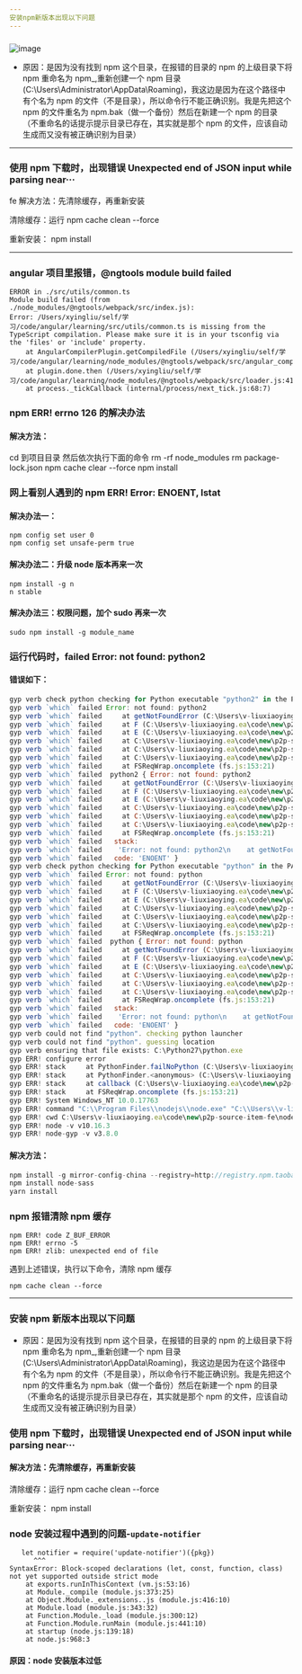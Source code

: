 ```yaml
---
安装npm新版本出现以下问题
---
```


###

![image](/E8AEA0BE20894294A9DF9B1E65FB9AFE.jpg)

- 原因：是因为没有找到 npm 这个目录，在报错的目录的 npm 的上级目录下将 npm 重命名为 npm\_,重新创建一个 npm 目录(C:\Users\Administrator\AppData\Roaming)，我这边是因为在这个路径中有个名为 npm 的文件（不是目录），所以命令行不能正确识别。我是先把这个 npm 的文件重名为 npm.bak（做一个备份）然后在新建一个 npm 的目录（不重命名的话提示提示目录已存在，其实就是那个 npm 的文件，应该自动生成而又没有被正确识别为目录）

---

### 使用 npm 下载时，出现错误 Unexpected end of JSON input while parsing near···

fe
解决方法：先清除缓存，再重新安装

清除缓存：运行
npm cache clean --force

重新安装：
npm install

---

### angular 项目里报错，@ngtools module build failed

```
ERROR in ./src/utils/common.ts
Module build failed (from ./node_modules/@ngtools/webpack/src/index.js):
Error: /Users/xyingliu/self/学习/code/angular/learning/src/utils/common.ts is missing from the TypeScript compilation. Please make sure it is in your tsconfig via the 'files' or 'include' property.
    at AngularCompilerPlugin.getCompiledFile (/Users/xyingliu/self/学习/code/angular/learning/node_modules/@ngtools/webpack/src/angular_compiler_plugin.js:933:23)
    at plugin.done.then (/Users/xyingliu/self/学习/code/angular/learning/node_modules/@ngtools/webpack/src/loader.js:41:31)
    at process._tickCallback (internal/process/next_tick.js:68:7)
```

### npm ERR! errno 126 的解决办法

#### 解决方法：

cd 到项目目录
然后依次执行下面的命令
rm -rf node_modules
rm package-lock.json
npm cache clear --force
npm install

### 网上看别人遇到的 npm ERR! Error: ENOENT, lstat

#### 解决办法一：

```
npm config set user 0
npm config set unsafe-perm true
```

#### 解决办法二：升级 node 版本再来一次

```
npm install -g n
n stable
```

#### 解决办法三：权限问题，加个 sudo 再来一次

```
sudo npm install -g module_name
```

### 运行代码时，failed Error: not found: python2

#### 错误如下：

```javascript
gyp verb check python checking for Python executable "python2" in the PATH
gyp verb `which` failed Error: not found: python2
gyp verb `which` failed     at getNotFoundError (C:\Users\v-liuxiaoying.ea\code\new\p2p-source-item-fe\node_modules\which\which.js:13:12)
gyp verb `which` failed     at F (C:\Users\v-liuxiaoying.ea\code\new\p2p-source-item-fe\node_modules\which\which.js:68:19)
gyp verb `which` failed     at E (C:\Users\v-liuxiaoying.ea\code\new\p2p-source-item-fe\node_modules\which\which.js:80:29)
gyp verb `which` failed     at C:\Users\v-liuxiaoying.ea\code\new\p2p-source-item-fe\node_modules\which\which.js:89:16
gyp verb `which` failed     at C:\Users\v-liuxiaoying.ea\code\new\p2p-source-item-fe\node_modules\isexe\index.js:42:5
gyp verb `which` failed     at C:\Users\v-liuxiaoying.ea\code\new\p2p-source-item-fe\node_modules\isexe\windows.js:36:5
gyp verb `which` failed     at FSReqWrap.oncomplete (fs.js:153:21)
gyp verb `which` failed  python2 { Error: not found: python2
gyp verb `which` failed     at getNotFoundError (C:\Users\v-liuxiaoying.ea\code\new\p2p-source-item-fe\node_modules\which\which.js:13:12)
gyp verb `which` failed     at F (C:\Users\v-liuxiaoying.ea\code\new\p2p-source-item-fe\node_modules\which\which.js:68:19)
gyp verb `which` failed     at E (C:\Users\v-liuxiaoying.ea\code\new\p2p-source-item-fe\node_modules\which\which.js:80:29)
gyp verb `which` failed     at C:\Users\v-liuxiaoying.ea\code\new\p2p-source-item-fe\node_modules\which\which.js:89:16
gyp verb `which` failed     at C:\Users\v-liuxiaoying.ea\code\new\p2p-source-item-fe\node_modules\isexe\index.js:42:5
gyp verb `which` failed     at C:\Users\v-liuxiaoying.ea\code\new\p2p-source-item-fe\node_modules\isexe\windows.js:36:5
gyp verb `which` failed     at FSReqWrap.oncomplete (fs.js:153:21)
gyp verb `which` failed   stack:
gyp verb `which` failed    'Error: not found: python2\n    at getNotFoundError (C:\\Users\\v-liuxiaoying.ea\\code\\new\\p2p-source-item-fe\\node_modules\\which\\which.js:13:12)\n    at F (C:\\Users\\v-liuxiaoying.ea\\code\\new\\p2p-source-item-fe\\node_modules\\which\\which.js:68:19)\n    at E (C:\\Users\\v-liuxiaoying.ea\\code\\new\\p2p-source-item-fe\\node_modules\\which\\which.js:80:29)\n    at C:\\Users\\v-liuxiaoying.ea\\code\\new\\p2p-source-item-fe\\node_modules\\which\\which.js:89:16\n    at C:\\Users\\v-liuxiaoying.ea\\code\\new\\p2p-source-item-fe\\node_modules\\isexe\\index.js:42:5\n    at C:\\Users\\v-liuxiaoying.ea\\code\\new\\p2p-source-item-fe\\node_modules\\isexe\\windows.js:36:5\n    at FSReqWrap.oncomplete (fs.js:153:21)',
gyp verb `which` failed   code: 'ENOENT' }
gyp verb check python checking for Python executable "python" in the PATH
gyp verb `which` failed Error: not found: python
gyp verb `which` failed     at getNotFoundError (C:\Users\v-liuxiaoying.ea\code\new\p2p-source-item-fe\node_modules\which\which.js:13:12)
gyp verb `which` failed     at F (C:\Users\v-liuxiaoying.ea\code\new\p2p-source-item-fe\node_modules\which\which.js:68:19)
gyp verb `which` failed     at E (C:\Users\v-liuxiaoying.ea\code\new\p2p-source-item-fe\node_modules\which\which.js:80:29)
gyp verb `which` failed     at C:\Users\v-liuxiaoying.ea\code\new\p2p-source-item-fe\node_modules\which\which.js:89:16
gyp verb `which` failed     at C:\Users\v-liuxiaoying.ea\code\new\p2p-source-item-fe\node_modules\isexe\index.js:42:5
gyp verb `which` failed     at C:\Users\v-liuxiaoying.ea\code\new\p2p-source-item-fe\node_modules\isexe\windows.js:36:5
gyp verb `which` failed     at FSReqWrap.oncomplete (fs.js:153:21)
gyp verb `which` failed  python { Error: not found: python
gyp verb `which` failed     at getNotFoundError (C:\Users\v-liuxiaoying.ea\code\new\p2p-source-item-fe\node_modules\which\which.js:13:12)
gyp verb `which` failed     at F (C:\Users\v-liuxiaoying.ea\code\new\p2p-source-item-fe\node_modules\which\which.js:68:19)
gyp verb `which` failed     at E (C:\Users\v-liuxiaoying.ea\code\new\p2p-source-item-fe\node_modules\which\which.js:80:29)
gyp verb `which` failed     at C:\Users\v-liuxiaoying.ea\code\new\p2p-source-item-fe\node_modules\which\which.js:89:16
gyp verb `which` failed     at C:\Users\v-liuxiaoying.ea\code\new\p2p-source-item-fe\node_modules\isexe\index.js:42:5
gyp verb `which` failed     at C:\Users\v-liuxiaoying.ea\code\new\p2p-source-item-fe\node_modules\isexe\windows.js:36:5
gyp verb `which` failed     at FSReqWrap.oncomplete (fs.js:153:21)
gyp verb `which` failed   stack:
gyp verb `which` failed    'Error: not found: python\n    at getNotFoundError (C:\\Users\\v-liuxiaoying.ea\\code\\new\\p2p-source-item-fe\\node_modules\\which\\which.js:13:12)\n    at F (C:\\Users\\v-liuxiaoying.ea\\code\\new\\p2p-source-item-fe\\node_modules\\which\\which.js:68:19)\n    at E (C:\\Users\\v-liuxiaoying.ea\\code\\new\\p2p-source-item-fe\\node_modules\\which\\which.js:80:29)\n    at C:\\Users\\v-liuxiaoying.ea\\code\\new\\p2p-source-item-fe\\node_modules\\which\\which.js:89:16\n    at C:\\Users\\v-liuxiaoying.ea\\code\\new\\p2p-source-item-fe\\node_modules\\isexe\\index.js:42:5\n    at C:\\Users\\v-liuxiaoying.ea\\code\\new\\p2p-source-item-fe\\node_modules\\isexe\\windows.js:36:5\n    at FSReqWrap.oncomplete (fs.js:153:21)',
gyp verb `which` failed   code: 'ENOENT' }
gyp verb could not find "python". checking python launcher
gyp verb could not find "python". guessing location
gyp verb ensuring that file exists: C:\Python27\python.exe
gyp ERR! configure error
gyp ERR! stack     at PythonFinder.failNoPython (C:\Users\v-liuxiaoying.ea\code\new\p2p-source-item-fe\node_modules\node-gyp\lib\configure.js:484:19)
gyp ERR! stack     at PythonFinder.<anonymous> (C:\Users\v-liuxiaoying.ea\code\new\p2p-source-item-fe\node_modules\node-gyp\lib\configure.js:509:16)
gyp ERR! stack     at callback (C:\Users\v-liuxiaoying.ea\code\new\p2p-source-item-fe\node_modules\graceful-fs\polyfills.js:295:20)
gyp ERR! stack     at FSReqWrap.oncomplete (fs.js:153:21)
gyp ERR! System Windows_NT 10.0.17763
gyp ERR! command "C:\\Program Files\\nodejs\\node.exe" "C:\\Users\\v-liuxiaoying.ea\\code\\new\\p2p-source-item-fe\\node_modules\\node-gyp\\bin\\node-gyp.js" "rebuild" "--verbose" "--libsass_ext=" "--libsass_cflags=" "--libsass_ldflags=" "--libsass_library="
gyp ERR! cwd C:\Users\v-liuxiaoying.ea\code\new\p2p-source-item-fe\node_modules\node-sass
gyp ERR! node -v v10.16.3
gyp ERR! node-gyp -v v3.8.0

```

#### 解决方法：

```javascript
npm install -g mirror-config-china --registry=http://registry.npm.taobao.org
npm install node-sass
yarn install

```

### npm 报错清除 npm 缓存

```
npm ERR! code Z_BUF_ERROR
npm ERR! errno -5
npm ERR! zlib: unexpected end of file
```

遇到上述错误，执行以下命令，清除 npm 缓存

```
npm cache clean --force
```

---

### 安装 npm 新版本出现以下问题

<!-- ![image](/E8AEA0BE20894294A9DF9B1E65FB9AFE.jpg) -->

- 原因：是因为没有找到 npm 这个目录，在报错的目录的 npm 的上级目录下将 npm 重命名为 npm\_,重新创建一个 npm 目录(C:\Users\Administrator\AppData\Roaming)，我这边是因为在这个路径中有个名为 npm 的文件（不是目录），所以命令行不能正确识别。我是先把这个 npm 的文件重名为 npm.bak（做一个备份）然后在新建一个 npm 的目录（不重命名的话提示提示目录已存在，其实就是那个 npm 的文件，应该自动生成而又没有被正确识别为目录）

### 使用 npm 下载时，出现错误 Unexpected end of JSON input while parsing near···

#### 解决方法：先清除缓存，再重新安装

清除缓存：运行
npm cache clean --force

重新安装：
npm install

### node 安装过程中遇到的问题-`update-notifier`

```
   let notifier = require('update-notifier')({pkg})
      ^^^
SyntaxError: Block-scoped declarations (let, const, function, class) not yet supported outside strict mode
    at exports.runInThisContext (vm.js:53:16)
    at Module._compile (module.js:373:25)
    at Object.Module._extensions..js (module.js:416:10)
    at Module.load (module.js:343:32)
    at Function.Module._load (module.js:300:12)
    at Function.Module.runMain (module.js:441:10)
    at startup (node.js:139:18)
    at node.js:968:3
```

#### 原因：node 安装版本过低

